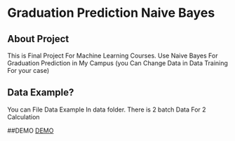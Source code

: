 # Graduation Prediction Naive Bayes


## About Project

This is Final Project For Machine Learning Courses. Use Naive Bayes For Graduation Prediction in My Campus (you Can Change Data in Data Training For your case)

## Data Example?
You can File Data Example In data folder. There is 2 batch Data For 2 Calculation

##DEMO
[DEMO](http://graduation-prediction.herokuapp.com)